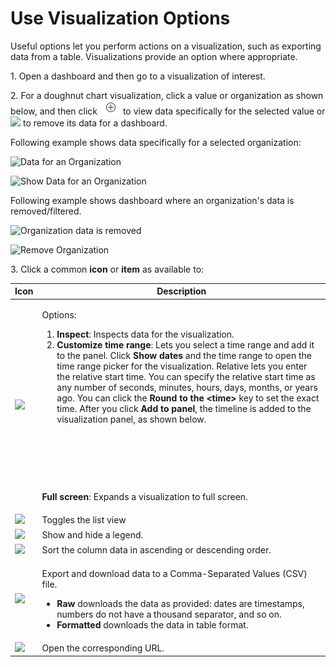 # Use Visualization Options

Useful options let you perform actions on a visualization, such as exporting data from a table. Visualizations provide an option where appropriate.

1\. Open a dashboard and then go to a visualization of interest.

2\. For a doughnut chart visualization, click a value or organization as shown below, and then click ![](<../../../.gitbook/assets/plus sign.png>) to view data specifically for the selected value or ![](<../../../.gitbook/assets/minus sign.png>) to remove its data for a dashboard.

Following example shows data specifically for a selected organization:

![Data for an Organization](<../../../.gitbook/assets/org name showing data for specific org.png>)

![Show Data for an Organization](<../../../.gitbook/assets/doughnut chart plus sign.png>)

Following example shows dashboard where an organization's data is removed/filtered.

![Organization data is removed](<../../../.gitbook/assets/org name filtered.png>)

![Remove Organization](<../../../.gitbook/assets/doughnut chart minus sign.png>)

3\. Click a common **icon** or **item** as available to:

| Icon                                       | Description                                                                                                                                                                                                                                                                                                                                                                                                                                                                                                                                                                                                                                                                                                                                                                                                                                                                                                                                                                                                                                                                                                                                                                             |
| ------------------------------------------ | --------------------------------------------------------------------------------------------------------------------------------------------------------------------------------------------------------------------------------------------------------------------------------------------------------------------------------------------------------------------------------------------------------------------------------------------------------------------------------------------------------------------------------------------------------------------------------------------------------------------------------------------------------------------------------------------------------------------------------------------------------------------------------------------------------------------------------------------------------------------------------------------------------------------------------------------------------------------------------------------------------------------------------------------------------------------------------------------------------------------------------------------------------------------------------------- |
| ![](../../../.gitbook/assets/18088173.png) | <p>Options:</p><ol><li><strong>Inspect</strong>: Inspects data for the visualization.</li><li><strong>Customize time range</strong>: Lets you select a time range and add it to the panel. Click <strong>Show dates</strong> and the time range to open the time range picker for the visualization. Relative lets you enter the relative start time. You can specify the relative start time as any number of seconds, minutes, hours, days, months, or years ago. You can click the <strong>Round to the &#x3C;time></strong> key to set the exact time. After you click <strong>Add to panel</strong>, the timeline is added to the visualization panel, as shown below.</li></ol><p><img src="../../../.gitbook/assets/18088161.png" alt="" data-size="original"><img src="../../../.gitbook/assets/18088166.png" alt="" data-size="original"><img src="../../../.gitbook/assets/18088164.png" alt="" data-size="original"></p><p><img src="../../../.gitbook/assets/18088160.png" alt="" data-size="original"></p><p><img src="../../../.gitbook/assets/18088163.png" alt="" data-size="original"></p><p><strong>Full screen</strong>: Expands a visualization to full screen.</p> |
| ![](../../../.gitbook/assets/18088162.png) | Toggles the list view                                                                                                                                                                                                                                                                                                                                                                                                                                                                                                                                                                                                                                                                                                                                                                                                                                                                                                                                                                                                                                                                                                                                                                   |
| ![](../../../.gitbook/assets/18088172.png) | Show and hide a legend.                                                                                                                                                                                                                                                                                                                                                                                                                                                                                                                                                                                                                                                                                                                                                                                                                                                                                                                                                                                                                                                                                                                                                                 |
| ![](../../../.gitbook/assets/18088171.png) | Sort the column data in ascending or descending order.                                                                                                                                                                                                                                                                                                                                                                                                                                                                                                                                                                                                                                                                                                                                                                                                                                                                                                                                                                                                                                                                                                                                  |
| ![](../../../.gitbook/assets/18088170.png) | <p>Export and download data to a Comma-Separated Values (CSV) file.</p><ul><li><strong>Raw</strong> downloads the data as provided: dates are timestamps, numbers do not have a thousand separator, and so on.</li><li><strong>Formatted</strong> downloads the data in table format.</li></ul>                                                                                                                                                                                                                                                                                                                                                                                                                                                                                                                                                                                                                                                                                                                                                                                                                                                                                         |
| ![](../../../.gitbook/assets/18088169.png) | Open the corresponding URL.                                                                                                                                                                                                                                                                                                                                                                                                                                                                                                                                                                                                                                                                                                                                                                                                                                                                                                                                                                                                                                                                                                                                                             |
